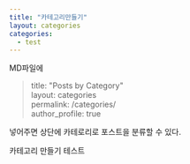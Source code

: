 ```yaml
---
title: "카테고리만들기"
layout: categories
categories:
  - test 
---
```


MD파일에 

> title: "Posts by Category"  
> layout: categories  
> permalink: /categories/  
> author_profile: true  

넣어주면 상단에 카테로리로 포스트을 분류할 수 있다.

카테고리 만들기 테스트
